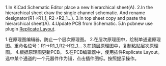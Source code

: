 1.In KiCad Schematic Editor place a new hierarchical sheet(A).
2.In the hierarchical sheet draw the single channel schematic. And rename designator(R1->R1_1, R2->R2_1...).
3.In top sheet copy and paste the hierarchical sheet(A).
4.Update PCB from Schematic.
5.In pcbnew use plugin [Replicate Layout](https://github.com/MitjaNemec/ReplicateLayout).

1.在原理图编辑器，防止一个层次原理图。
2.在层次原理图中，绘制单通道原理图。重命名位号：R1->R1_1,R2->R2_1...
3.在顶层原理图中，复制粘贴层次原理图。
4.根据原理图更新PCB。
5.在PCB编辑器中，使用插件Replicate Layout。选中某个通道的一个元器件作为锚，点击插件图标。按照提示操作。